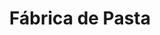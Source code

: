 ---
title: "Fábrica de Pasta"
url: /ciudad-autonoma-de-buenos-aires/fabrica-de-pasta/
shop: general
---